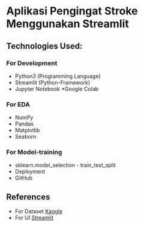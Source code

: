 # Aplikasi Pengingat Stroke Menggunakan Streamlit
## Technologies Used:
### For Development
* Python3 (Programming Language)
* Streamlit (Python-Framework)
* Jupyter Notebook
*Google Colab
### For EDA
* NumPy
* Pandas
* Matplotlib
* Seaborn
### For Model-training
* sklearn.model_selection - train_test_split
* Deployment
* GitHub
## References
* For Dataset [Kaggle](https://www.kaggle.com/)
* For UI [Streamlit](https://streamlit.io/)
